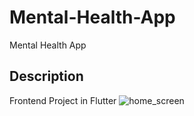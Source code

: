 # Mental-Health-App
Mental Health App
## Description
Frontend Project in Flutter
![home_screen](https://github.com/riccardo-ferraris/Mental-Health-App/assets/78783151/1f3aff11-e6ce-4b1e-a97c-a1f9ec29e73d)

